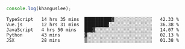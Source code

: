 ```js
console.log(khanguslee);
```

<!--START_SECTION:waka-->
```text
TypeScript   14 hrs 35 mins  ██████████▓░░░░░░░░░░░░░░   42.33 % 
Vue.js       12 hrs 31 mins  █████████░░░░░░░░░░░░░░░░   36.38 % 
JavaScript   4 hrs 50 mins   ███▓░░░░░░░░░░░░░░░░░░░░░   14.07 % 
Python       43 mins         ▓░░░░░░░░░░░░░░░░░░░░░░░░   02.13 % 
JSX          28 mins         ▒░░░░░░░░░░░░░░░░░░░░░░░░   01.38 % 
```
<!--END_SECTION:waka-->

<!--
**khanguslee/khanguslee** is a ✨ _special_ ✨ repository because its `README.md` (this file) appears on your GitHub profile.

Here are some ideas to get you started:

- 🔭 I’m currently working on ...
- 🌱 I’m currently learning ...
- 👯 I’m looking to collaborate on ...
- 🤔 I’m looking for help with ...
- 💬 Ask me about ...
- 📫 How to reach me: ...
- 😄 Pronouns: ...
- ⚡ Fun fact: ...
-->
